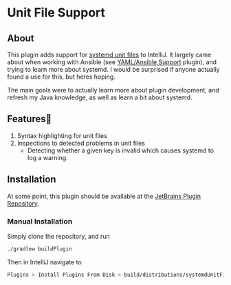 # Unit File Support

## About

This plugin adds support for [systemd unit files](https://www.freedesktop.org/software/systemd/man/systemd.unit.html#) to IntelliJ. It largely came about when working with Ansible (see [YAML/Ansible Support](https://plugins.jetbrains.com/plugin/7792-yaml-ansible-support) plugin), and trying to learn more about systemd. I would be surprised if anyone actually found a use for this, but heres hoping.

The main goals were to actually learn more about plugin development, and refresh my Java knowledge, as well as learn a bit about systemd.  

## Features🤞
 1. Syntax highlighting for unit files  
 2. Inspections to detected problems in unit files
      * Detecting whether a given key is invalid which causes systemd to log a warning.

## Installation

At some point, this plugin should be available at the [JetBrains Plugin Repository](https://plugins.jetbrains.com/).

### Manual Installation

Simply clone the repository, and run 

```bash
./gradlew buildPlugin 
```

Then in IntelliJ navigate to 
```bash
Plugins > Install Plugins From Disk > build/distributions/systemdUnitFilePlugin-X.X-SNAPSHOT.zip
```
 
 

 
